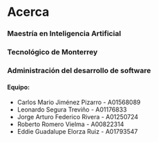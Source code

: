 # Acerca

### Maestría en Inteligencia Artificial

### Tecnológico de Monterrey

### Administración del desarrollo de software

#### Equipo:

* Carlos Mario Jiménez Pizarro - A01568089
* Leonardo Segura Treviño - A01176833
* Jorge Arturo Federico Rivera - A01250724
* Roberto Romero Vielma - A00822314
* Eddie Guadalupe Elorza Ruiz - A01793547